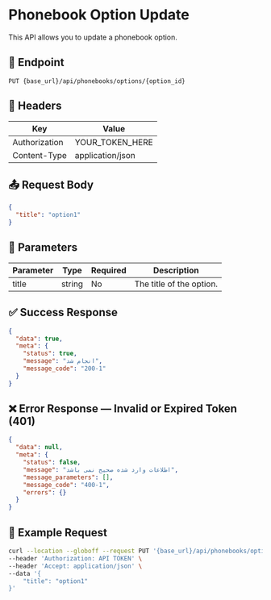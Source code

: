 # Phonebook Option Update
This API allows you to update a phonebook option.

## 📍 Endpoint

```
PUT {base_url}/api/phonebooks/options/{option_id}
```

## 🧾 Headers

| Key | Value |
| --- | ----- |
| Authorization | YOUR_TOKEN_HERE |
| Content-Type | application/json |

## 📤 Request Body

```json
{
  "title": "option1"
}
```

## 📝 Parameters

| Parameter | Type | Required | Description                                                |
| --------- | ---- |----------|------------------------------------------------------------|
| title     | string | No       | The title of the option.                                   |


## ✅ Success Response

```json
{
  "data": true,
  "meta": {
    "status": true,
    "message": "انجام شد",
    "message_code": "200-1"
  }
}
```

## ❌ Error Response — Invalid or Expired Token (401)

```json
{
  "data": null,
  "meta": {
    "status": false,
    "message": "اطلاعات وارد شده صحیح نمی باشد",
    "message_parameters": [],
    "message_code": "400-1",
    "errors": {}
  }
}
```

## 🧪 Example Request

```bash
curl --location --globoff --request PUT '{base_url}/api/phonebooks/options/12345' \
--header 'Authorization: API TOKEN' \
--header 'Accept: application/json' \
--data '{
    "title": "option1"
}'
```
